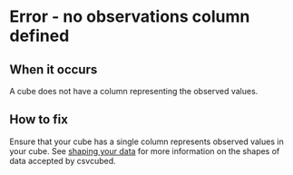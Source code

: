 # Error - no observations column defined

## When it occurs

A cube does not have a column representing the observed values.

## How to fix

Ensure that your cube has a single column represents observed values in your cube.
See [shaping your data](../../shape-data/index.md) for more information on the shapes of data accepted by csvcubed.
